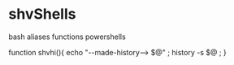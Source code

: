 # shvShells
bash aliases functions powershells

function shvhi(){
    echo "--made-history--> $@" ;
    history -s $@ ;
}

